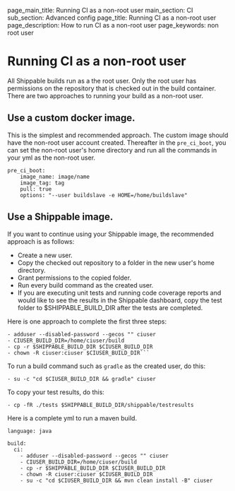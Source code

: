 page_main_title: Running CI as a non-root user
main_section: CI
sub_section: Advanced config
page_title: Running CI as a non-root user
page_description: How to run CI as a non-root user
page_keywords: non root user

# Running CI as a non-root user

All Shippable builds run as a the root user. Only the root user has permissions on the repository that is checked out in the build container. There are two approaches to running your build as a non-root user.

## Use a custom docker image.

This is the simplest and recommended approach. The custom image should have the non-root user account created. Thereafter
in the `pre_ci_boot`, you can set the non-root user's home directory and run all the commands in your yml as the non-root user.

```
pre_ci_boot:
    image_name: image/name
    image_tag: tag
    pull: true
    options: "--user buildslave -e HOME=/home/buildslave"
```

## Use a Shippable image.

If you want to continue using your Shippable image, the recommended approach is as follows:

- Create a new user.
- Copy the checked out repository to a folder in the new user's home directory.
- Grant permissions to the copied folder.
- Run every build command as the created user.
- If you are executing unit tests and running code coverage reports and would like to see the results in the Shippable dashboard, copy the test folder to $SHIPPABLE_BUILD_DIR after the tests are completed.

Here is one approach to complete the first three steps:

```
- adduser --disabled-password --gecos "" ciuser
- CIUSER_BUILD_DIR=/home/ciuser/build
- cp -r $SHIPPABLE_BUILD_DIR $CIUSER_BUILD_DIR
- chown -R ciuser:ciuser $CIUSER_BUILD_DIR```
```

To run a build command such as `gradle` as the created user, do this:

```
- su -c "cd $CIUSER_BUILD_DIR && gradle" ciuser
```

To copy your test results, do this:

```
- cp -fR ./tests $SHIPPABLE_BUILD_DIR/shippable/testresults
```

Here is a complete yml to run a maven build.

```
language: java

build:
  ci:
    - adduser --disabled-password --gecos "" ciuser
    - CIUSER_BUILD_DIR=/home/ciuser/build
    - cp -r $SHIPPABLE_BUILD_DIR $CIUSER_BUILD_DIR
    - chown -R ciuser:ciuser $CIUSER_BUILD_DIR
    - su -c "cd $CIUSER_BUILD_DIR && mvn clean install -B" ciuser
```
